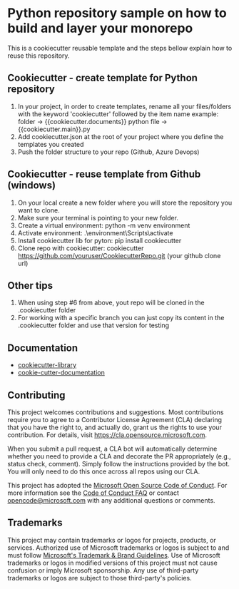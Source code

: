 # Python repository sample on how to build and layer your monorepo

This is a cookiecutter reusable template and the steps bellow explain how to reuse this repository.

## Cookiecutter - create template for Python repository

1. In your project, in order to create templates, rename all your files/folders with the keyword 'cookiecutter' followed by the item name
    example: folder        -> {{cookiecutter.documents}}
             python file   -> {{cookiecutter.main}}.py
2. Add cookiecutter.json at the root of your project where you define the templates you created
3. Push the folder structure to your repo (Github, Azure Devops)

## Cookiecutter - reuse template from Github (windows)

1. On your local create a new folder where you will store the repository you want to clone.
2. Make sure your terminal is pointing to your new folder.
3. Create a virtual environment: python -m venv environment
4. Activate environment: .\environment\Scripts\activate
5. Install cookiecutter lib for pyton: pip install cookiecutter
6. Clone repo with cookiecutter: cookiecutter https://github.com/youruser/CookiecutterRepo.git (your github clone url)

## Other tips

1. When using step #6 from above, yout repo will be cloned in the .cookiecutter folder
2. For working with a specific branch you can just copy its content in the .cookiecutter folder and use that version for testing

## Documentation

- [cookiecutter-library](https://pypi.org/project/cookiecutter-python/)
- [cookie-cutter-documentation](https://cookiecutter.readthedocs.io/en/stable/)

## Contributing

This project welcomes contributions and suggestions.  Most contributions require you to agree to a
Contributor License Agreement (CLA) declaring that you have the right to, and actually do, grant us
the rights to use your contribution. For details, visit https://cla.opensource.microsoft.com.

When you submit a pull request, a CLA bot will automatically determine whether you need to provide
a CLA and decorate the PR appropriately (e.g., status check, comment). Simply follow the instructions
provided by the bot. You will only need to do this once across all repos using our CLA.

This project has adopted the [Microsoft Open Source Code of Conduct](https://opensource.microsoft.com/codeofconduct/).
For more information see the [Code of Conduct FAQ](https://opensource.microsoft.com/codeofconduct/faq/) or
contact [opencode@microsoft.com](mailto:opencode@microsoft.com) with any additional questions or comments.

## Trademarks

This project may contain trademarks or logos for projects, products, or services. Authorized use of Microsoft
trademarks or logos is subject to and must follow
[Microsoft's Trademark & Brand Guidelines](https://www.microsoft.com/en-us/legal/intellectualproperty/trademarks/usage/general).
Use of Microsoft trademarks or logos in modified versions of this project must not cause confusion or imply Microsoft sponsorship.
Any use of third-party trademarks or logos are subject to those third-party's policies.
